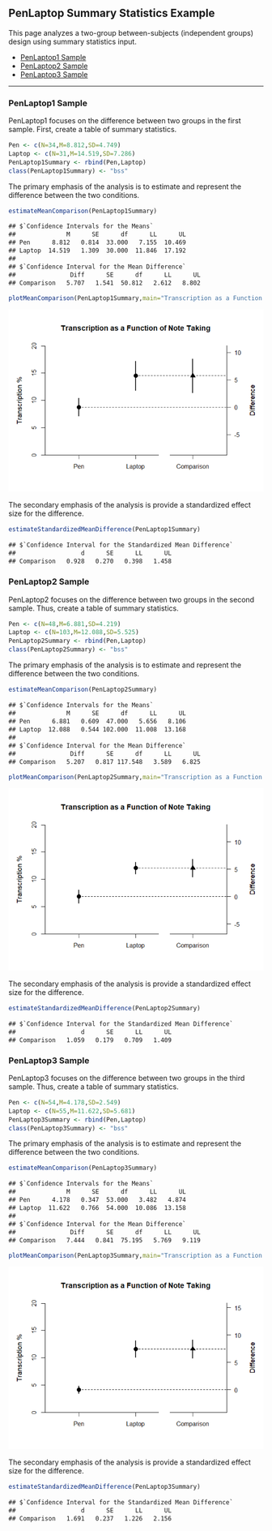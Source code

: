 
## PenLaptop Summary Statistics Example

This page analyzes a two-group between-subjects (independent groups)
design using summary statistics input.

- [PenLaptop1 Sample](#penlaptop1-sample)
- [PenLaptop2 Sample](#penlaptop2-sample)
- [PenLaptop3 Sample](#penlaptop3-sample)

------------------------------------------------------------------------

### PenLaptop1 Sample

PenLaptop1 focuses on the difference between two groups in the first
sample. First, create a table of summary statistics.

``` r
Pen <- c(N=34,M=8.812,SD=4.749)
Laptop <- c(N=31,M=14.519,SD=7.286)
PenLaptop1Summary <- rbind(Pen,Laptop)
class(PenLaptop1Summary) <- "bss"
```

The primary emphasis of the analysis is to estimate and represent the
difference between the two conditions.

``` r
estimateMeanComparison(PenLaptop1Summary)
```

    ## $`Confidence Intervals for the Means`
    ##              M      SE      df      LL      UL
    ## Pen      8.812   0.814  33.000   7.155  10.469
    ## Laptop  14.519   1.309  30.000  11.846  17.192
    ## 
    ## $`Confidence Interval for the Mean Difference`
    ##               Diff      SE      df      LL      UL
    ## Comparison   5.707   1.541  50.812   2.612   8.802

``` r
plotMeanComparison(PenLaptop1Summary,main="Transcription as a Function of Note Taking",ylab="Transcription %",ylim=c(0,20),values=FALSE)
```

![](figures/PenLaptop1-Summary-Comparison-1.png)<!-- -->

The secondary emphasis of the analysis is provide a standardized effect
size for the difference.

``` r
estimateStandardizedMeanDifference(PenLaptop1Summary)
```

    ## $`Confidence Interval for the Standardized Mean Difference`
    ##                  d      SE      LL      UL
    ## Comparison   0.928   0.270   0.398   1.458

### PenLaptop2 Sample

PenLaptop2 focuses on the difference between two groups in the second
sample. Thus, create a table of summary statistics.

``` r
Pen <- c(N=48,M=6.881,SD=4.219)
Laptop <- c(N=103,M=12.088,SD=5.525)
PenLaptop2Summary <- rbind(Pen,Laptop)
class(PenLaptop2Summary) <- "bss"
```

The primary emphasis of the analysis is to estimate and represent the
difference between the two conditions.

``` r
estimateMeanComparison(PenLaptop2Summary)
```

    ## $`Confidence Intervals for the Means`
    ##              M      SE      df      LL      UL
    ## Pen      6.881   0.609  47.000   5.656   8.106
    ## Laptop  12.088   0.544 102.000  11.008  13.168
    ## 
    ## $`Confidence Interval for the Mean Difference`
    ##               Diff      SE      df      LL      UL
    ## Comparison   5.207   0.817 117.548   3.589   6.825

``` r
plotMeanComparison(PenLaptop2Summary,main="Transcription as a Function of Note Taking",ylab="Transcription %",ylim=c(0,20),values=FALSE)
```

![](figures/PenLaptop2-Summary-Comparison-1.png)<!-- -->

The secondary emphasis of the analysis is provide a standardized effect
size for the difference.

``` r
estimateStandardizedMeanDifference(PenLaptop2Summary)
```

    ## $`Confidence Interval for the Standardized Mean Difference`
    ##                  d      SE      LL      UL
    ## Comparison   1.059   0.179   0.709   1.409

### PenLaptop3 Sample

PenLaptop3 focuses on the difference between two groups in the third
sample. Thus, create a table of summary statistics.

``` r
Pen <- c(N=54,M=4.178,SD=2.549)
Laptop <- c(N=55,M=11.622,SD=5.681)
PenLaptop3Summary <- rbind(Pen,Laptop)
class(PenLaptop3Summary) <- "bss"
```

The primary emphasis of the analysis is to estimate and represent the
difference between the two conditions.

``` r
estimateMeanComparison(PenLaptop3Summary)
```

    ## $`Confidence Intervals for the Means`
    ##              M      SE      df      LL      UL
    ## Pen      4.178   0.347  53.000   3.482   4.874
    ## Laptop  11.622   0.766  54.000  10.086  13.158
    ## 
    ## $`Confidence Interval for the Mean Difference`
    ##               Diff      SE      df      LL      UL
    ## Comparison   7.444   0.841  75.195   5.769   9.119

``` r
plotMeanComparison(PenLaptop3Summary,main="Transcription as a Function of Note Taking",ylab="Transcription %",ylim=c(0,20),values=FALSE)
```

![](figures/PenLaptop3-Summary-Comparison-1.png)<!-- -->

The secondary emphasis of the analysis is provide a standardized effect
size for the difference.

``` r
estimateStandardizedMeanDifference(PenLaptop3Summary)
```

    ## $`Confidence Interval for the Standardized Mean Difference`
    ##                  d      SE      LL      UL
    ## Comparison   1.691   0.237   1.226   2.156
